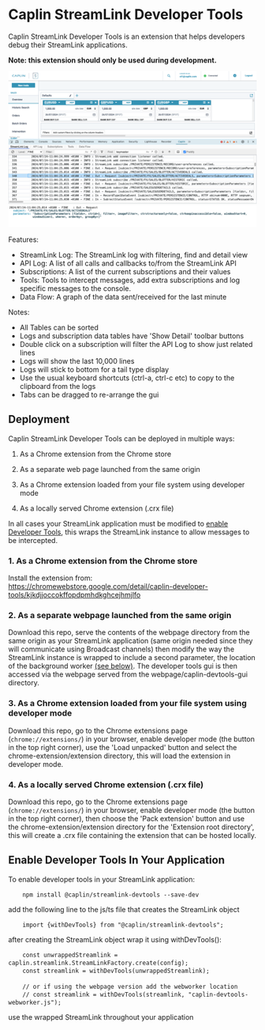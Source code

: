 # Caplin StreamLink Developer Tools

Caplin StreamLink Developer Tools is an extension that helps developers debug their StreamLink applications.

**Note: this extension should only be used during development.**

![ScreenShot](Screenshot.png)


Features:
- StreamLink Log: The StreamLink log with filtering, find and detail view
- API Log: A list of all calls and callbacks to/from the StreamLink API
- Subscriptions: A list of the current subscriptions and their values
- Tools: Tools to intercept messages, add extra subscriptions and log specific messages to the console.
- Data Flow: A graph of the data sent/received for the last minute

Notes:
- All Tables can be sorted
- Logs and subscription data tables have 'Show Detail' toolbar buttons
- Double click on a subscription will filter the API Log to show just related lines
- Logs will show the last 10,000 lines
- Logs will stick to bottom for a tail type display
- Use the usual keyboard shortcuts (ctrl-a, ctrl-c etc) to copy to the clipboard from the logs
- Tabs can be dragged to re-arrange the gui

## Deployment

Caplin StreamLink Developer Tools can be deployed in multiple ways:

1. As a Chrome extension from the Chrome store

2. As a separate web page launched from the same origin

3. As a Chrome extension loaded from your file system using developer mode

4. As a locally served Chrome extension (.crx file)

In all cases your StreamLink application must be modified 
to [enable Developer Tools](#enable-developer-tools-in-your-application), this wraps the StreamLink instance to allow messages to be intercepted.


### 1. As a Chrome extension from the Chrome store

  Install the extension from: https://chromewebstore.google.com/detail/caplin-developer-tools/kjkdjjoccokffopdpmhdkghcejhmjlfo

### 2. As a separate webpage launched from the same origin

Download this repo, serve the contents of the webpage directory from the same origin as your StreamLink application (same origin needed since they will communicate using Broadcast channels) then modify the way the StreamLink instance is wrapped to include a second parameter, the location of the background worker [(see below)](#enable-developer-tools-in-your-application). The developer tools gui is then accessed via the webpage served from the webpage/caplin-devtools-gui directory.


### 3. As a Chrome extension loaded from your file system using developer mode

Download this repo, go to the Chrome extensions page (`chrome://extensions/`) in your browser, enable developer mode (the button in the top right corner), use the 'Load unpacked' button and select the chrome-extension/extension directory, this will load the extension in developer mode.

### 4. As a locally served Chrome extension (.crx file)

Download this repo, go to the Chrome extensions page (`chrome://extensions/`) in your browser, enable developer mode (the button in the top right corner), then choose the 'Pack extension' button and use the chrome-extension/extension directory for the 'Extension root directory', this will create a .crx file containing the extension that can be hosted locally.

## Enable Developer Tools In Your Application

To enable developer tools in your StreamLink application:
```
    npm install @caplin/streamlink-devtools --save-dev
```
add the following line to the js/ts file that creates the StreamLink object
```
    import {withDevTools} from "@caplin/streamlink-devtools";
```
after creating the StreamLink object wrap it using withDevTools():
```
    const unwrappedStreamlink = caplin.streamlink.StreamLinkFactory.create(config);
    const streamlink = withDevTools(unwrappedStreamlink);

    // or if using the webpage version add the webworker location
    // const streamlink = withDevTools(streamlink, "caplin-devtools-webworker.js");
```
use the wrapped StreamLink throughout your application

